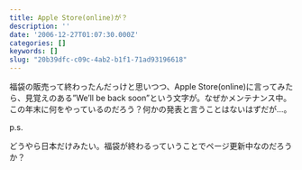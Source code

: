 ```yaml
---
title: Apple Store(online)が？
description: ''
date: '2006-12-27T01:07:30.000Z'
categories: []
keywords: []
slug: "20b39dfc-c09c-4ab2-b1f1-71ad93196618"
---
```

福袋の販売って終わったんだっけと思いつつ、Apple Store(online)に言ってみたら、見覚えのある”We’ll be back soon”という文字が。なぜかメンテナンス中。  
この年末に何をやっているのだろう？何かの発表と言うことはないはずだが…。

p.s.

どうやら日本だけみたい。福袋が終わるっていうことでページ更新中なのだろうか？
